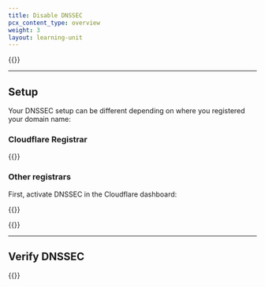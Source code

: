 ```yaml
---
title: Disable DNSSEC
pcx_content_type: overview
weight: 3
layout: learning-unit
---
```


{{<render file="_dnssec-definition.md" productFolder="dns">}}

---

## Setup

Your DNSSEC setup can be different depending on where you registered your domain name:

### Cloudflare Registrar

{{<render file="_enable-dnssec.md" productFolder="registrar">}}

### Other registrars

First, activate DNSSEC in the Cloudflare dashboard:

{{<render file="_dnssec-cloudflare-steps.md" productFolder="dns">}}

{{<render file="_dnssec-registrar-steps.md" productFolder="dns">}}

---

## Verify DNSSEC

{{<render file="_verify-dnssec.md" productFolder="registrar">}}